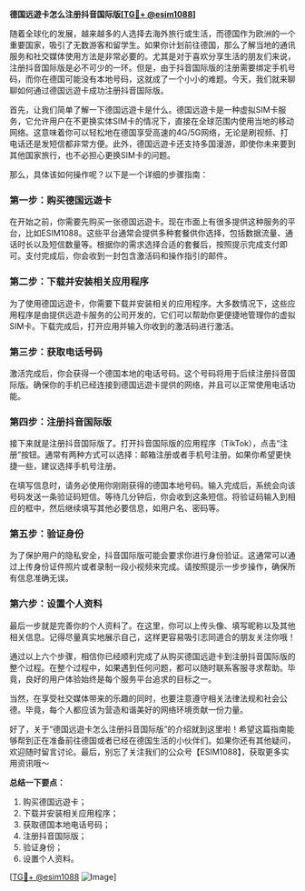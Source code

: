 **德国远遊卡怎么注册抖音国际版[[TG💪+ @esim1088](https://t.me/s/esim1088)]**

随着全球化的发展，越来越多的人选择去海外旅行或生活，而德国作为欧洲的一个重要国家，吸引了无数游客和留学生。如果你计划前往德国，那么了解当地的通讯服务和社交媒体使用方法是非常必要的。尤其是对于喜欢分享生活的朋友们来说，注册抖音国际版是必不可少的一环。但是，由于抖音国际版的注册需要绑定手机号码，而你在德国可能没有本地号码，这就成了一个小小的难题。今天，我们就来聊聊如何通过德国远遊卡成功注册抖音国际版。

首先，让我们简单了解一下德国远遊卡是什么。德国远遊卡是一种虚拟SIM卡服务，它允许用户在不更换实体SIM卡的情况下，直接在全球范围内使用当地的移动网络。这意味着你可以轻松地在德国享受高速的4G/5G网络，无论是刷视频、打电话还是发短信都非常方便。此外，德国远遊卡还支持多国漫游，即使你未来要到其他国家旅行，也不必担心更换SIM卡的问题。

那么，具体该如何操作呢？以下是一个详细的步骤指南：

### 第一步：购买德国远遊卡

在开始之前，你需要先购买一张德国远遊卡。现在市面上有很多提供这种服务的平台，比如ESIM1088。这些平台通常会提供多种套餐供你选择，包括数据流量、通话时长以及短信数量等。根据你的需求选择合适的套餐后，按照提示完成支付即可。支付完成后，你会收到一封包含激活码和操作指引的邮件。

### 第二步：下载并安装相关应用程序

为了使用德国远遊卡，你需要下载并安装相关的应用程序。大多数情况下，这些应用程序是由提供远遊卡服务的公司开发的，它们可以帮助你更便捷地管理你的虚拟SIM卡。下载完成后，打开应用并输入你收到的激活码进行激活。

### 第三步：获取电话号码

激活完成后，你会获得一个德国本地的电话号码。这个号码将用于后续注册抖音国际版。确保你的手机已经连接到德国远遊卡提供的网络，并且可以正常使用电话功能。

### 第四步：注册抖音国际版

接下来就是注册抖音国际版了。打开抖音国际版的应用程序（TikTok），点击“注册”按钮。通常有两种方式可以选择：邮箱注册或者手机号注册。如果你希望更快捷一些，建议选择手机号注册。

在填写信息时，请务必使用你刚刚获得的德国本地号码。输入完成后，系统会向该号码发送一条验证码短信。等待几分钟后，你会收到这条短信。将验证码输入到相应的框中，然后继续填写其他必要信息，如用户名、密码等。

### 第五步：验证身份

为了保护用户的隐私安全，抖音国际版可能会要求你进行身份验证。这通常可以通过上传身份证件照片或者录制一段小视频来完成。请按照提示一步步操作，确保所有信息准确无误。

### 第六步：设置个人资料

最后一步就是完善你的个人资料了。在这里，你可以上传头像、填写昵称以及其他相关信息。记得尽量真实地展示自己，这样更容易吸引志同道合的朋友关注你哦！

通过以上六个步骤，相信你已经顺利完成了从购买德国远遊卡到注册抖音国际版的整个过程。在整个过程中，如果遇到任何问题，都可以随时联系客服寻求帮助。毕竟，良好的用户体验始终是每个服务平台追求的目标之一。

当然，在享受社交媒体带来的乐趣的同时，也要注意遵守相关法律法规和社会公德。毕竟，每个人都应该为营造和谐美好的网络环境贡献一份力量。

好了，关于“德国远遊卡怎么注册抖音国际版”的介绍就到这里啦！希望这篇指南能够帮到正在准备前往德国或者已经在德国生活的小伙伴们。如果你还有其他疑问，欢迎随时留言讨论。最后，别忘了关注我们的公众号【ESIM1088】，获取更多实用资讯哦～

**总结一下要点：**
1. 购买德国远遊卡；
2. 下载并安装相关应用程序；
3. 获取德国本地电话号码；
4. 注册抖音国际版；
5. 验证身份；
6. 设置个人资料。

[[TG💪+ @esim1088](https://t.me/s/esim1088) ![Image](https://i.postimg.cc/4NQfJmqS/Snipaste-2025-05-13-00-14-12.png)]